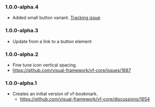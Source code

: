 ### 1.0.0-alpha.4

* Added small button variant. [Tracking issue](https://github.com/visual-framework/vf-core/issues/1974)

### 1.0.0-alpha.3

* Update from a link to a button element

### 1.0.0-alpha.2

* Fine tune icon vertical spacing.
* https://github.com/visual-framework/vf-core/issues/1687

### 1.0.0-alpha.1

* Creates an initial version of vf-bookmark.
  * https://github.com/visual-framework/vf-core/discussions/1654
